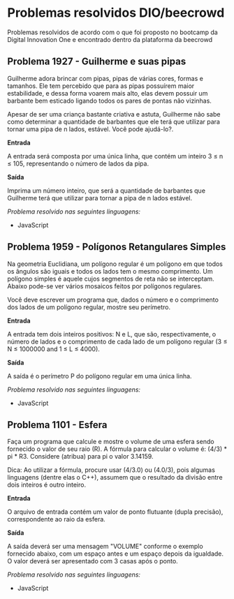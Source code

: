 # Problemas resolvidos DIO/beecrowd

Problemas resolvidos de acordo com o que foi proposto no bootcamp da Digital Innovation One e encontrado dentro da plataforma da beecrowd

## Problema 1927 - Guilherme e suas pipas

Guilherme adora brincar com pipas, pipas de várias cores, formas e tamanhos. Ele tem percebido que para as pipas possuírem maior estabilidade, e dessa forma voarem mais alto, elas devem possuir um barbante bem esticado ligando todos os pares de pontas não vizinhas.

Apesar de ser uma criança bastante criativa e astuta, Guilherme não sabe como determinar a quantidade de barbantes que ele terá que utilizar para tornar uma pipa de n lados, estável. Você pode ajudá-lo?.

**Entrada**

A entrada será composta por uma única linha, que contém um inteiro 3 ≤ n ≤ 105, representando o número de lados da pipa.

**Saída**

Imprima um número inteiro, que será a quantidade de barbantes que Guilherme terá que utilizar para tornar a pipa de n lados estável.

*Problema resolvido nas seguintes linguagens:*
- JavaScript

## Problema 1959 - Polígonos Retangulares Simples

Na geometria Euclidiana, um polígono regular é um polígono em que todos os ângulos são iguais e todos os lados tem o mesmo comprimento. Um polígono simples é aquele cujos segmentos de reta não se interceptam. Abaixo pode-se ver vários mosaicos feitos por polígonos regulares.

Você deve escrever um programa que, dados o número e o comprimento dos lados de um polígono regular, mostre seu perímetro.

**Entrada**

A entrada tem dois inteiros positivos: N e L, que são, respectivamente, o número de lados e o comprimento de cada lado de um polígono regular (3 ≤ N ≤ 1000000 and 1 ≤ L ≤ 4000).

**Saída**

A saída é o perímetro P do polígono regular em uma única linha.

*Problema resolvido nas seguintes linguagens:*
- JavaScript

## Problema 1101 - Esfera

Faça um programa que calcule e mostre o volume de uma esfera sendo fornecido o valor de seu raio (R). A fórmula para calcular o volume é: (4/3) * pi * R3. Considere (atribua) para pi o valor 3.14159.

Dica: Ao utilizar a fórmula, procure usar (4/3.0) ou (4.0/3), pois algumas linguagens (dentre elas o C++), assumem que o resultado da divisão entre dois inteiros é outro inteiro.

**Entrada**

O arquivo de entrada contém um valor de ponto flutuante (dupla precisão), correspondente ao raio da esfera.

**Saída**

A saída deverá ser uma mensagem "VOLUME" conforme o exemplo fornecido abaixo, com um espaço antes e um espaço depois da igualdade. O valor deverá ser apresentado com 3 casas após o ponto.

*Problema resolvido nas seguintes linguagens:*
- JavaScript